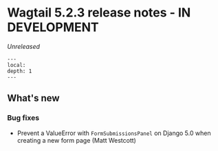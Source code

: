 # Wagtail 5.2.3 release notes - IN DEVELOPMENT

_Unreleased_

```{contents}
---
local:
depth: 1
---
```

## What's new

### Bug fixes

 * Prevent a ValueError with `FormSubmissionsPanel` on Django 5.0 when creating a new form page (Matt Westcott)
